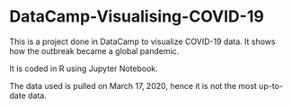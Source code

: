 # DataCamp-Visualising-COVID-19

This is a project done in DataCamp to visualize COVID-19 data. It shows how the outbreak became a global pandemic.

It is coded in R using Jupyter Notebook.

The data used is pulled on March 17, 2020, hence it is not the most up-to-date data.
